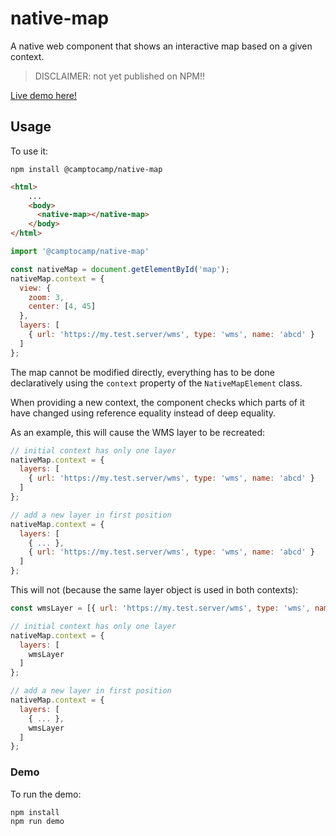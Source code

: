 # native-map

A native web component that shows an interactive map based on a given context.

> DISCLAIMER: not yet published on NPM!!

[Live demo here!](https://jahow.github.io/native-map/master/)

## Usage

To use it:

```shell
npm install @camptocamp/native-map
```

```html
<html>
    ...
    <body>
      <native-map></native-map>
    </body>
</html>
```

```js
import '@camptocamp/native-map'

const nativeMap = document.getElementById('map');
nativeMap.context = {
  view: {
    zoom: 3,
    center: [4, 45]
  },
  layers: [
    { url: 'https://my.test.server/wms', type: 'wms', name: 'abcd' }
  ]
};
```

The map cannot be modified directly, everything has to be done declaratively using the `context` property of the
`NativeMapElement` class.

When providing a new context, the component checks which parts of it have changed using reference equality instead
of deep equality.

As an example, this will cause the WMS layer to be recreated:
```js
// initial context has only one layer
nativeMap.context = {
  layers: [
    { url: 'https://my.test.server/wms', type: 'wms', name: 'abcd' }
  ]
};

// add a new layer in first position
nativeMap.context = {
  layers: [
    { ... },
    { url: 'https://my.test.server/wms', type: 'wms', name: 'abcd' }
  ]
};
```

This will not (because the same layer object is used in both contexts):
```js
const wmsLayer = [{ url: 'https://my.test.server/wms', type: 'wms', name: 'abcd' }];

// initial context has only one layer
nativeMap.context = {
  layers: [
    wmsLayer
  ]
};

// add a new layer in first position
nativeMap.context = {
  layers: [
    { ... },
    wmsLayer
  ]
};
```

### Demo

To run the demo:
```shell
npm install
npm run demo
```
